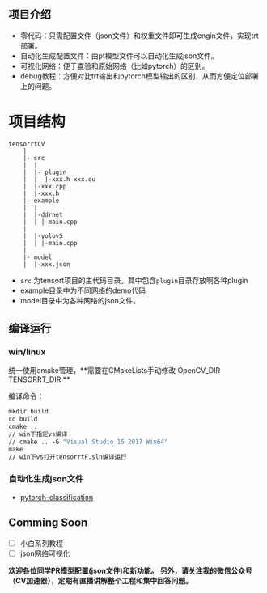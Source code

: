 ## 项目介绍

* 零代码：只需配置文件（json文件）和权重文件即可生成engin文件，实现trt部署。
* 自动化生成配置文件：由pt模型文件可以自动化生成json文件。
* 可视化网络：便于查验和原始网络（比如pytorch）的区别。
* debug教程：方便对比trt输出和pytorch模型输出的区别，从而方便定位部署上的问题。

# 项目结构

```
tensorrtCV
    |
    |- src
    |  |
    |  |- plugin
    |  |  |-xxx.h xxx.cu
    |  |-xxx.cpp
    |  |-xxx.h
    |- example
    |  |
    |  |-ddrnet
    |  | |-main.cpp
    |
    |  |-yolov5
    |  | |-main.cpp
    |
    |- model
    |  |-xxx.json
```

* `src` 为tensort项目的主代码目录。其中包含`plugin`目录存放啊各种plugin
* example目录中为不同网络的demo代码
* model目录中为各种网络的json文件。

## 编译运行

### win/linux

统一使用cmake管理，**需要在CMakeLists手动修改 OpenCV_DIR TENSORRT_DIR **

编译命令：

```makefile
mkdir build
cd build
cmake .. 
// win下指定vs编译
// cmake .. -G "Visual Studio 15 2017 Win64"
make
// win下vs打开tensorrtF.sln编译运行
```

### 自动化生成json文件

* [pytorch-classification](https://github.com/AlfengYuan/pytorch-classification)

## Comming Soon

- [ ] 小白系列教程
- [ ] json网络可视化

**欢迎各位同学PR模型配置(json文件)和新功能。**
**另外，请关注我的微信公众号（CV加速器），定期有直播讲解整个工程和集中回答问题。**

